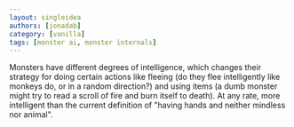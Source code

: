 ```yaml
---
layout: singleidea
authors: [jonadab]
category: [vanilla]
tags: [monster ai, monster internals]
---
```

Monsters have different degrees of intelligence, which changes their strategy
for doing certain actions like fleeing (do they flee intelligently like monkeys
do, or in a random direction?) and using items (a dumb monster might try to read
a scroll of fire and burn itself to death). At any rate, more intelligent than
the current definition of "having hands and neither mindless nor animal".
